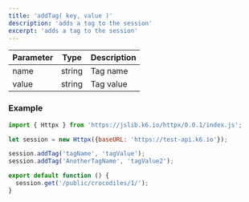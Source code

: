 ```yaml
---
title: 'addTag( key, value )'
description: 'adds a tag to the session'
excerpt: 'adds a tag to the session'
---
```



| Parameter | Type            | Description                                                      |
| --------- | --------------- | ---------------------------------------------------------------- |
| name  | string  | Tag name |
| value  | string  | Tag value |


### Example

<CodeGroup labels={[]}>

```javascript
import { Httpx } from 'https://jslib.k6.io/httpx/0.0.1/index.js';

let session = new Httpx({baseURL: 'https://test-api.k6.io'});

session.addTag('tagName', 'tagValue');
session.addTag('AnotherTagName', 'tagValue2');

export default function () {
  session.get('/public/crocodiles/1/'); 
}
```

</CodeGroup>